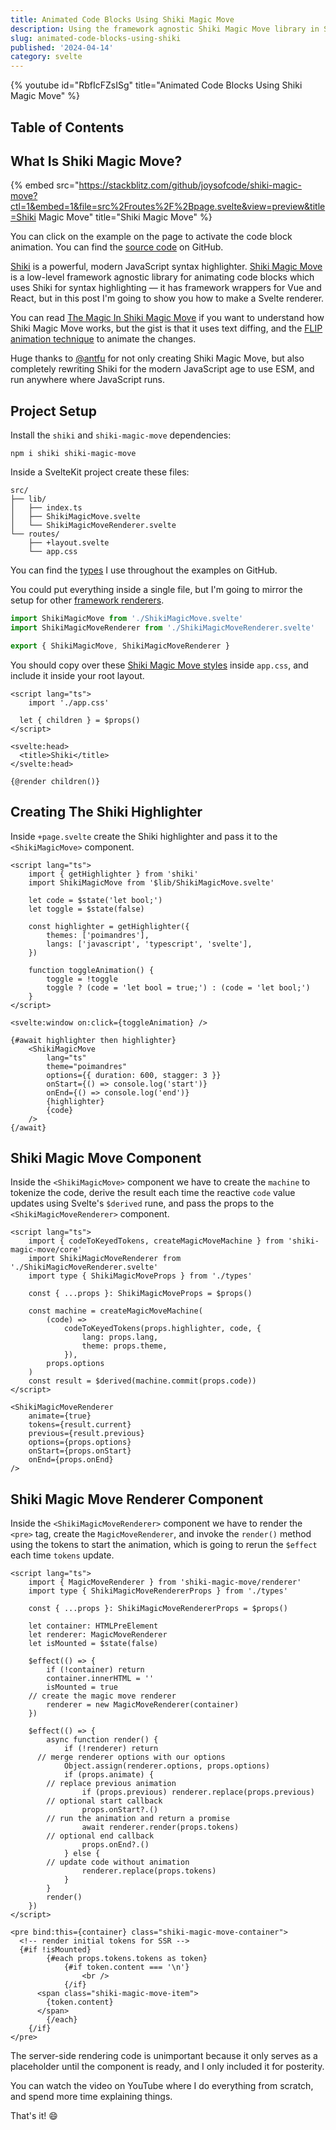 ```yaml
---
title: Animated Code Blocks Using Shiki Magic Move
description: Using the framework agnostic Shiki Magic Move library in Svelte for smoothly animated code blocks.
slug: animated-code-blocks-using-shiki
published: '2024-04-14'
category: svelte
---
```


{% youtube id="RbfIcFZsISg" title="Animated Code Blocks Using Shiki Magic Move" %}

## Table of Contents

## What Is Shiki Magic Move?

{% embed src="https://stackblitz.com/github/joysofcode/shiki-magic-move?ctl=1&embed=1&file=src%2Froutes%2F%2Bpage.svelte&view=preview&title=Shiki Magic Move" title="Shiki Magic Move" %}

You can click on the example on the page to activate the code block animation. You can find the [source code](https://github.com/joysofcode/shiki-magic-move) on GitHub.

[Shiki](https://shiki.style/) is a powerful, modern JavaScript syntax highlighter. [Shiki Magic Move](https://shiki-magic-move.netlify.app/) is a low-level framework agnostic library for animating code blocks which uses Shiki for syntax highlighting — it has framework wrappers for Vue and React, but in this post I'm going to show you how to make a Svelte renderer.

You can read [The Magic In Shiki Magic Move](https://antfu.me/posts/shiki-magic-move) if you want to understand how Shiki Magic Move works, but the gist is that it uses text diffing, and the [FLIP animation technique](https://www.youtube.com/watch?v=idD9DA9eR_A) to animate the changes.

Huge thanks to [@antfu](https://twitter.com/antfu7) for not only creating Shiki Magic Move, but also completely rewriting Shiki for the modern JavaScript age to use ESM, and run anywhere where JavaScript runs.

## Project Setup

Install the `shiki` and `shiki-magic-move` dependencies:

```shell:terminal
npm i shiki shiki-magic-move
```

Inside a SvelteKit project create these files:

```shell:files
src/
├── lib/
│   ├── index.ts
│   ├── ShikiMagicMove.svelte
│   └── ShikiMagicMoveRenderer.svelte
└── routes/
    ├── +layout.svelte
    └── app.css
```

You can find the [types](https://github.com/joysofcode/shiki-magic-move/blob/main/src/lib/types.ts) I use throughout the examples on GitHub.

You could put everything inside a single file, but I'm going to mirror the setup for other [framework renderers](https://github.com/shikijs/shiki-magic-move/tree/main/src/vue).

```ts:src/lib/index.ts showLineNumbers
import ShikiMagicMove from './ShikiMagicMove.svelte'
import ShikiMagicMoveRenderer from './ShikiMagicMoveRenderer.svelte'

export { ShikiMagicMove, ShikiMagicMoveRenderer }
```

You should copy over these [Shiki Magic Move styles](https://github.com/joysofcode/shiki-magic-move/blob/main/src/routes/app.css) inside `app.css`, and include it inside your root layout.

```html:src/routes/+layout.svelte showLineNumbers
<script lang="ts">
	import './app.css'

  let { children } = $props()
</script>

<svelte:head>
  <title>Shiki</title>
</svelte:head>

{@render children()}
```

## Creating The Shiki Highlighter

Inside `+page.svelte` create the Shiki highlighter and pass it to the `<ShikiMagicMove>` component.

```html:src/routes/+pages.svelte {2,8-11,21-32} showLineNumbers
<script lang="ts">
	import { getHighlighter } from 'shiki'
	import ShikiMagicMove from '$lib/ShikiMagicMove.svelte'

	let code = $state('let bool;')
	let toggle = $state(false)

	const highlighter = getHighlighter({
		themes: ['poimandres'],
		langs: ['javascript', 'typescript', 'svelte'],
	})

	function toggleAnimation() {
		toggle = !toggle
		toggle ? (code = 'let bool = true;') : (code = 'let bool;')
	}
</script>

<svelte:window on:click={toggleAnimation} />

{#await highlighter then highlighter}
	<ShikiMagicMove
		lang="ts"
		theme="poimandres"
		options={{ duration: 600, stagger: 3 }}
		onStart={() => console.log('start')}
		onEnd={() => console.log('end')}
		{highlighter}
		{code}
	/>
{/await}
```

## Shiki Magic Move Component

Inside the `<ShikiMagicMove>` component we have to create the `machine` to tokenize the code, derive the result each time the reactive `code` value updates using Svelte's `$derived` rune, and pass the props to the `<ShikiMagicMoveRenderer>` component.

```html:src/lib/ShikiMagicMove.svelte {2,8-16,21,22} showLineNumbers
<script lang="ts">
	import { codeToKeyedTokens, createMagicMoveMachine } from 'shiki-magic-move/core'
	import ShikiMagicMoveRenderer from './ShikiMagicMoveRenderer.svelte'
	import type { ShikiMagicMoveProps } from './types'

	const { ...props }: ShikiMagicMoveProps = $props()

	const machine = createMagicMoveMachine(
		(code) =>
			codeToKeyedTokens(props.highlighter, code, {
				lang: props.lang,
				theme: props.theme,
			}),
		props.options
	)
	const result = $derived(machine.commit(props.code))
</script>

<ShikiMagicMoveRenderer
	animate={true}
	tokens={result.current}
	previous={result.previous}
	options={props.options}
	onStart={props.onStart}
	onEnd={props.onEnd}
/>
```

## Shiki Magic Move Renderer Component

Inside the `<ShikiMagicMoveRenderer>` component we have to render the `<pre>` tag, create the `MagicMoveRenderer`, and invoke the `render()` method using the tokens to start the animation, which is going to rerun the `$effect` each time `tokens` update.

```html:src/lib/ShikiMagicMoveRenderer.svelte {2,7-8,16,42,54} showLineNumbers
<script lang="ts">
	import { MagicMoveRenderer } from 'shiki-magic-move/renderer'
	import type { ShikiMagicMoveRendererProps } from './types'

	const { ...props }: ShikiMagicMoveRendererProps = $props()

	let container: HTMLPreElement
	let renderer: MagicMoveRenderer
	let isMounted = $state(false)

	$effect(() => {
		if (!container) return
		container.innerHTML = ''
		isMounted = true
    // create the magic move renderer
		renderer = new MagicMoveRenderer(container)
	})

	$effect(() => {
		async function render() {
			if (!renderer) return
      // merge renderer options with our options
			Object.assign(renderer.options, props.options)
			if (props.animate) {
        // replace previous animation
				if (props.previous) renderer.replace(props.previous)
        // optional start callback
				props.onStart?.()
        // run the animation and return a promise
				await renderer.render(props.tokens)
        // optional end callback
				props.onEnd?.()
			} else {
        // update code without animation
				renderer.replace(props.tokens)
			}
		}
		render()
	})
</script>

<pre bind:this={container} class="shiki-magic-move-container">
  <!-- render initial tokens for SSR -->
  {#if !isMounted}
		{#each props.tokens.tokens as token}
			{#if token.content === '\n'}
				<br />
			{/if}
      <span class="shiki-magic-move-item">
        {token.content}
      </span>
		{/each}
	{/if}
</pre>
```

The server-side rendering code is unimportant because it only serves as a placeholder until the component is ready, and I only included it for posterity.

You can watch the video on YouTube where I do everything from scratch, and spend more time explaining things.

That's it! 😄
